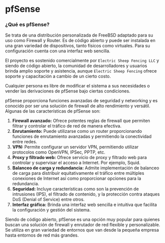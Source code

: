 # pfSense

### ¿Qué es pfSense?

Se trata de una distribución personalizada de FreeBSD adaptado para su uso como Firewall y Router. Es de código abierto y puede ser instalada en una gran variedad de dispositivos, tanto físicos como virtuales. Para su configuración cuenta con una interfaz web sencilla.&#x20;

El proyecto es sostenido comercialmente por `Electric Sheep Fencing LLC` y siendo de código abierto, la comunidad de desarrolladores y usuarios brinda amplio soporte y asistencia, aunque `Electric Sheep Fencing` ofrece soporte y capacitación a cambio de un cierto costo​.&#x20;

Cualquier persona es libre de modificar el sistema a sus necesidades o vender las derivaciones de pfSense bajo ciertas condiciones.

pfSense proporciona funciones avanzadas de seguridad y networking y es conocido por ser una solución de firewall de alto rendimiento y versátil. Algunas de las características de pfSense son:

1. **Firewall avanzado:** Ofrece potentes reglas de firewall que permiten filtrar y controlar el tráfico de red de manera efectiva.
2. **Enrutamiento:**  Puede utilizarse como un router proporcionando funciones de enrutamiento avanzadas y permitiendo la conectividad entre redes.
3. **VPN:** Permite configurar un servidor VPN, permitiendo utilizar protocolos como OpenVPN, IPSec, PPTP, etc.
4. **Proxy y filtrado web:** Ofrece servicio de proxy y filtrado web para controlar y supervisar el acceso a Internet. Por ejemplo, Squid.
5. **Balanceo de carga y redundancia:** Admite implementación de balanceo de carga para distribuir equitativamente el tráfico entre múltiples conexiones de Internet así como proporcionar opciones para la redundancia.
6. **Seguridad:** Incluye características como son la prevención de intrusiones (IPS),  el filtrado de contenido, y la protección contra ataques DoS (Denial of Service) entre otros.
7. **Interfaz gráfica:** Brinda una interfaz web sencilla e intuitiva que facilita la configuración y gestión del sistema.

Siendo de código abierto, pfSense es una opción muy popular para quienes buscan una solución de firewall y enrutador de red flexible y personalizable. Se utiliza en gran variedad de entornos que van desde la pequeña empresa hasta entornos de red más grandes.

###
